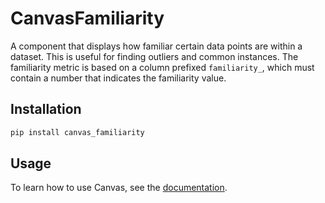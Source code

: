 # CanvasFamiliarity

A component that displays how familiar certain data points are within a dataset.
This is useful for finding outliers and common instances.
The familiarity metric is based on a column prefixed `familiarity_`, which must contain a number that indicates the familiarity value.

## Installation

```bash
pip install canvas_familiarity
```

## Usage

To learn how to use Canvas, see the [documentation](https://satishlokkoju.github.io/deepview/).
